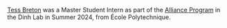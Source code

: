 <a href="https://www.linkedin.com/in/tessbreton/">Tess Breton</a> was a Master Student Intern as part of the <a href="https://cancerdynamics.columbia.edu/partnership-columbia-alliance-research-internship-program">Alliance Program</a> in the Dinh Lab in Summer 2024, from École Polytechnique.